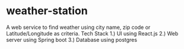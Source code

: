 # weather-station
A web service to find weather using city name, zip code or Latitude/Longitude as criteria.
Tech Stack
1.) UI using React.js
2.) Web server using Spring boot
3.) Database using postgres
